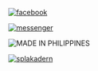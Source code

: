 <a href="https://facebook.com/splakadern"><img title="facebook" src="https://img.shields.io/badge/Facebook-white?style=for-the-badge&logo=facebook&logoColor=black"></a>

<a href="https://m.me/splakadern"><img title="messenger" src="https://img.shields.io/badge/Messenger-white?style=for-the-badge&logo=messenger&logoColor=black"></a>


<img title="MADE IN PHILIPPINES" src="https://img.shields.io/badge/MADE%20IN-PHILIPPINES-blueviolet"></a>

<a href="https://github.com/splakadern"><img title="splakadern" src="https://github-readme-stats.vercel.app/api/top-langs/?username=splakadern&layout=compact&theme=chartreuse-dark&cache_seconds=3200"></a>
</p>
